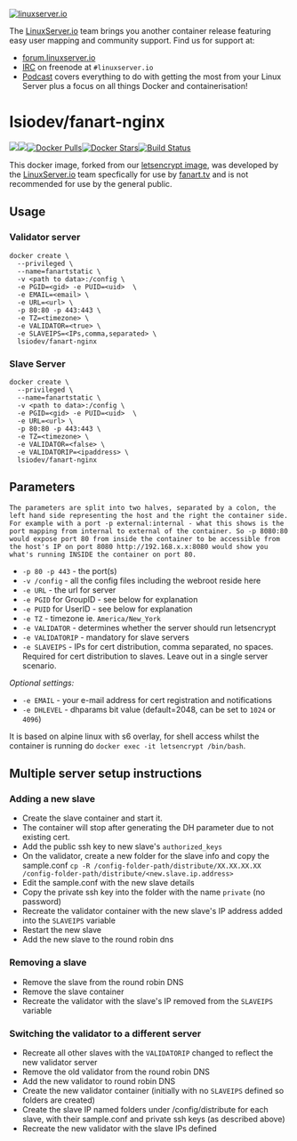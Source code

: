 [linuxserverurl]: https://linuxserver.io
[forumurl]: https://forum.linuxserver.io
[ircurl]: https://www.linuxserver.io/irc/
[podcasturl]: https://www.linuxserver.io/podcast/
[appurl]: https://fanart.tv
[letsurl]: https://github.com/linuxserver/docker-letsencrypt
[hub]: https://hub.docker.com/r/lsiodev/fanart-nginx/
[![linuxserver.io](https://raw.githubusercontent.com/linuxserver/docker-templates/master/linuxserver.io/img/linuxserver_medium.png)][linuxserverurl]

The [LinuxServer.io][linuxserverurl] team brings you another container release featuring easy user mapping and community support. Find us for support at:
* [forum.linuxserver.io][forumurl]
* [IRC][ircurl] on freenode at `#linuxserver.io`
* [Podcast][podcasturl] covers everything to do with getting the most from your Linux Server plus a focus on all things Docker and containerisation!
 
# lsiodev/fanart-nginx

[![](https://images.microbadger.com/badges/version/lsiodev/fanart-nginx.svg)](https://microbadger.com/images/lsiodev/fanart-nginx "Get your own version badge on microbadger.com")[![](https://images.microbadger.com/badges/image/lsiodev/fanart-nginx.svg)](https://microbadger.com/images/lsiodev/fanart-nginx "Get your own image badge on microbadger.com")[![Docker Pulls](https://img.shields.io/docker/pulls/lsiodev/fanart-nginx.svg)][hub][![Docker Stars](https://img.shields.io/docker/stars/lsiodev/fanart-nginx.svg)][hub][![Build Status](https://ci.linuxserver.io/buildStatus/icon?job=Docker-Builders/lsiodev/fanart-nginx)](https://ci.linuxserver.io/job/Docker-Builders/job/lsiodev/job/fanart-nginx/)

This docker image, forked from our [letsencrypt image][letsurl], was developed by the [LinuxServer.io][linuxserverurl] team specfically for use by [fanart.tv][appurl] and is not recommended for use by the general public.

## Usage

### Validator server
```
docker create \
  --privileged \
  --name=fanartstatic \
  -v <path to data>:/config \
  -e PGID=<gid> -e PUID=<uid>  \
  -e EMAIL=<email> \
  -e URL=<url> \
  -p 80:80 -p 443:443 \
  -e TZ=<timezone> \
  -e VALIDATOR=<true> \
  -e SLAVEIPS=<IPs,comma,separated> \
  lsiodev/fanart-nginx
```

### Slave Server
```
docker create \
  --privileged \
  --name=fanartstatic \
  -v <path to data>:/config \
  -e PGID=<gid> -e PUID=<uid>  \
  -e URL=<url> \
  -p 80:80 -p 443:443 \
  -e TZ=<timezone> \
  -e VALIDATOR=<false> \
  -e VALIDATORIP=<ipaddress> \
  lsiodev/fanart-nginx
```

## Parameters

`The parameters are split into two halves, separated by a colon, the left hand side representing the host and the right the container side. 
For example with a port -p external:internal - what this shows is the port mapping from internal to external of the container.
So -p 8080:80 would expose port 80 from inside the container to be accessible from the host's IP on port 8080
http://192.168.x.x:8080 would show you what's running INSIDE the container on port 80.`


* `-p 80 -p 443` - the port(s)
* `-v /config` - all the config files including the webroot reside here
* `-e URL` - the url for server
* `-e PGID` for GroupID - see below for explanation
* `-e PUID` for UserID - see below for explanation
* `-e TZ` - timezone ie. `America/New_York`  
* `-e VALIDATOR` - determines whether the server should run letsencrypt
* `-e VALIDATORIP` - mandatory for slave servers
* `-e SLAVEIPS` - IPs for cert distribution, comma separated, no spaces. Required for cert distribution to slaves. Leave out in a single server scenario.
  
_Optional settings:_
* `-e EMAIL` - your e-mail address for cert registration and notifications
* `-e DHLEVEL` - dhparams bit value (default=2048, can be set to `1024` or `4096`)


It is based on alpine linux with s6 overlay, for shell access whilst the container is running do `docker exec -it letsencrypt /bin/bash`.

## Multiple server setup instructions
### Adding a new slave
* Create the slave container and start it.
* The container will stop after generating the DH parameter due to not existing cert.
* Add the public ssh key to new slave's `authorized_keys`
* On the validator, create a new folder for the slave info and copy the sample.conf `cp -R /config-folder-path/distribute/XX.XX.XX.XX /config-folder-path/distribute/<new.slave.ip.address>`
* Edit the sample.conf with the new slave details
* Copy the private ssh key into the folder with the name `private` (no password)
* Recreate the validator container with the new slave's IP address added into the `SLAVEIPS` variable
* Restart the new slave
* Add the new slave to the round robin dns

### Removing a slave
* Remove the slave from the round robin DNS
* Remove the slave container
* Recreate the validator with the slave's IP removed from the `SLAVEIPS` variable

### Switching the validator to a different server
* Recreate all other slaves with the `VALIDATORIP` changed to reflect the new validator server
* Remove the old validator from the round robin DNS
* Add the new validator to round robin DNS
* Create the new validator container (initially with no `SLAVEIPS` defined so folders are created)
* Create the slave IP named folders under /config/distribute for each slave, with their sample.conf and private ssh keys (as described above)
* Recreate the new validator with the slave IPs defined
